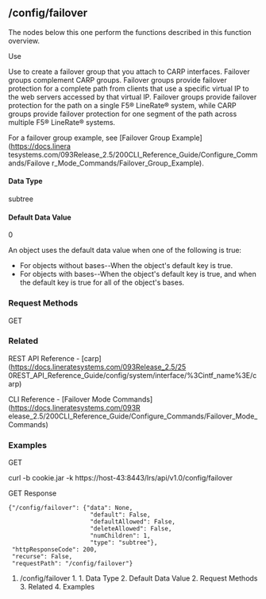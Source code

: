 ## /config/failover

The nodes below this one perform the functions described in this function
overview.

Use

Use to create a failover group that you attach to CARP interfaces. Failover
groups complement CARP groups. Failover groups provide failover protection for
a complete path from clients that use a specific virtual IP to the web servers
accessed by that virtual IP. Failover groups provide failover protection for
the path on a single F5® LineRate® system, while CARP groups provide failover
protection for one segment of the path across multiple F5® LineRate® systems.

For a failover group example, see [Failover Group Example](https://docs.linera
tesystems.com/093Release_2.5/200CLI_Reference_Guide/Configure_Commands/Failove
r_Mode_Commands/Failover_Group_Example).

#### Data Type

subtree

#### Default Data Value

0

An object uses the default data value when one of the following is true:

  * For objects without bases--When the object's default key is true.
  * For objects with bases--When the object's default key is true, and when the default key is true for all of the object's bases.

### Request Methods

GET

### Related

REST API Reference - [carp](https://docs.lineratesystems.com/093Release_2.5/25
0REST_API_Reference_Guide/config/system/interface/%3Cintf_name%3E/carp)

CLI Reference - [Failover Mode Commands](https://docs.lineratesystems.com/093R
elease_2.5/200CLI_Reference_Guide/Configure_Commands/Failover_Mode_Commands)

### Examples

GET

curl -b cookie.jar -k https://host-43:8443/lrs/api/v1.0/config/failover

GET Response

    
    {"/config/failover": {"data": None,
                           "default": False,
                           "defaultAllowed": False,
                           "deleteAllowed": False,
                           "numChildren": 1,
                           "type": "subtree"},
     "httpResponseCode": 200,
     "recurse": False,
     "requestPath": "/config/failover"}
    

  1. /config/failover
    1.       1. Data Type
      2. Default Data Value
    2. Request Methods
    3. Related
    4. Examples

